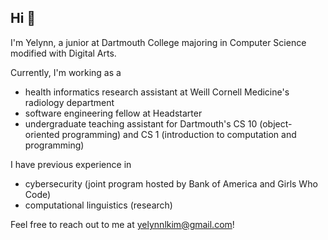 ## Hi 🌱

I'm Yelynn, a junior at Dartmouth College majoring in Computer Science modified with Digital Arts. 

Currently, I'm working as a
- health informatics research assistant at Weill Cornell Medicine's radiology department
- software engineering fellow at Headstarter
- undergraduate teaching assistant for Dartmouth's CS 10 (object-oriented programming) and CS 1 (introduction to computation and programming)

I have previous experience in
- cybersecurity (joint program hosted by Bank of America and Girls Who Code)
- computational linguistics (research)

Feel free to reach out to me at yelynnlkim@gmail.com!
